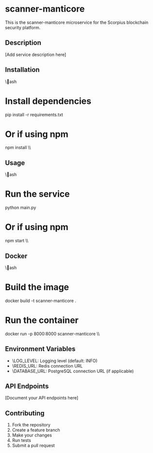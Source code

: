# scanner-manticore

This is the scanner-manticore microservice for the Scorpius blockchain security platform.

## Description

[Add service description here]

## Installation

\\\ash
# Install dependencies
pip install -r requirements.txt

# Or if using npm
npm install
\\\

## Usage

\\\ash
# Run the service
python main.py

# Or if using npm
npm start
\\\

## Docker

\\\ash
# Build the image
docker build -t scanner-manticore .

# Run the container
docker run -p 8000:8000 scanner-manticore
\\\

## Environment Variables

- \LOG_LEVEL\: Logging level (default: INFO)
- \REDIS_URL\: Redis connection URL
- \DATABASE_URL\: PostgreSQL connection URL (if applicable)

## API Endpoints

[Document your API endpoints here]

## Contributing

1. Fork the repository
2. Create a feature branch
3. Make your changes
4. Run tests
5. Submit a pull request
